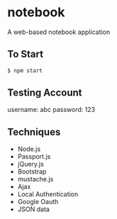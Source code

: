 # notebook
A web-based notebook application


## To Start
```bash
$ npm start
```

## Testing Account
username: abc
password: 123


## Techniques
- Node.js
- Passport.js
- jQuery.js
- Bootstrap
- mustache.js
- Ajax
- Local Authentication
- Google Oauth
- JSON data